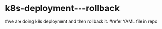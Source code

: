 # k8s-deployment---rollback
#we are doing k8s deployment and then rollback it.
#refer YAML file in repo 
